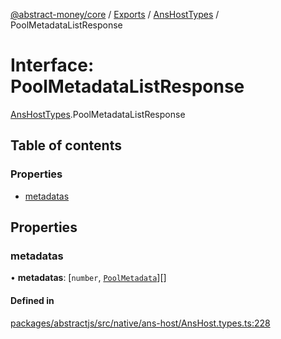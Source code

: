 [@abstract-money/core](../README.md) / [Exports](../modules.md) / [AnsHostTypes](../modules/AnsHostTypes.md) / PoolMetadataListResponse

# Interface: PoolMetadataListResponse

[AnsHostTypes](../modules/AnsHostTypes.md).PoolMetadataListResponse

## Table of contents

### Properties

- [metadatas](AnsHostTypes.PoolMetadataListResponse.md#metadatas)

## Properties

### metadatas

• **metadatas**: [`number`, [`PoolMetadata`](AnsHostTypes.PoolMetadata.md)][]

#### Defined in

[packages/abstractjs/src/native/ans-host/AnsHost.types.ts:228](https://github.com/AbstractSDK/frontend/blob/07410073/packages/abstractjs/src/native/ans-host/AnsHost.types.ts#L228)

